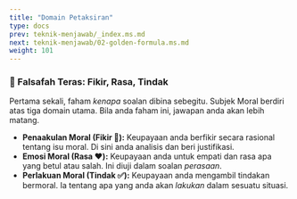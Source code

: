 ```yaml
---
title: "Domain Petaksiran"
type: docs
prev: teknik-menjawab/_index.ms.md
next: teknik-menjawab/02-golden-formula.ms.md
weight: 101
---
```


### **🧠 Falsafah Teras: Fikir, Rasa, Tindak**

Pertama sekali, faham *kenapa* soalan dibina sebegitu. Subjek Moral berdiri atas tiga domain utama. Bila anda faham ini, jawapan anda akan lebih matang.

* **Penaakulan Moral (Fikir 🧠):** Keupayaan anda berfikir secara rasional tentang isu moral. Di sini anda analisis dan beri justifikasi.
* **Emosi Moral (Rasa ❤️):** Keupayaan anda untuk empati dan rasa apa yang betul atau salah. Ini diuji dalam soalan *perasaan*.
* **Perlakuan Moral (Tindak ✅):** Keupayaan anda mengambil tindakan bermoral. Ia tentang apa yang anda akan *lakukan* dalam sesuatu situasi.